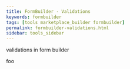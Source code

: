 ```yaml
---
title: FormBuilder - Validations
keywords: formbuilder
tags: [tools marketplace_builder formbuilder]
permalink: formbuilder-validations.html
sidebar: tools_sidebar
---
```


validations in form builder

foo